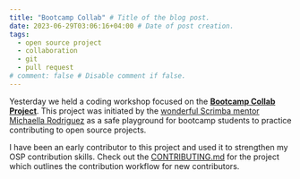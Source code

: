 ```yaml
---
title: "Bootcamp Collab" # Title of the blog post.
date: 2023-06-29T03:06:16+04:00 # Date of post creation.
tags:
  - open source project
  - collaboration
  - git
  - pull request
# comment: false # Disable comment if false.
---
```


Yesterday we held a coding workshop focused on the [**Bootcamp Collab Project**](https://github.com/michaella23/bootcamp-collab). This project was initiated by the [wonderful Scrimba mentor Michaella Rodriguez](https://github.com/michaella23) as a safe playground for bootcamp students to practice contributing to open source 
projects. 

I have been an early contributor to this project and used it to strengthen my OSP contribution skills. Check out the 
[CONTRIBUTING.md](https://github.com/michaella23/bootcamp-collab/blob/main/CONTRIBUTING.md) for the 
project which outlines the contribution workflow for new contributors. 
